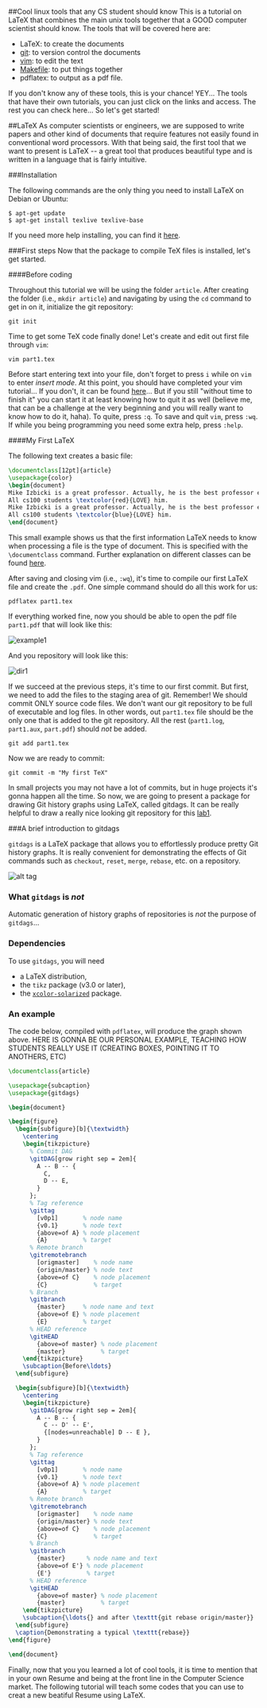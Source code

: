 ##Cool linux tools that any CS student should know
This is a tutorial on LaTeX that combines the main unix tools together that a GOOD computer scientist should know. 
The tools that will be covered here are:

* LaTeX: to create the documents
* [git](https://github.com/mikeizbicki/ucr-cs100/blob/2015spring/assignments/lab/lab1-git/using-git.md): to version control the documents
* [vim](https://github.com/mikeizbicki/ucr-cs100/blob/2015spring/cheatsheets/vim-cheatsheet.pdf): to edit the text
* [Makefile](https://github.com/mikeizbicki/ucr-cs100/tree/2015spring/textbook/tools/make): to put things together
* pdflatex: to output as a pdf file.

If you don't know any of these tools, this is your chance! YEY... The tools that have their own tutorials, you can just click on the links and access. The rest you can check here... So let's get started!

##LaTeX
As computer scientists or engineers, we are supposed to write papers and other kind of documents that require features not easily found in conventional word processors. With that being said, the first tool that we want to present is LaTeX -- a great tool that produces beautiful type and is written in a language that is fairly intuitive. 

###Installation 

The following commands are the only thing you need to install LaTeX on Debian or Ubuntu:

```
$ apt-get update
$ apt-get install texlive texlive-base
```

If you need more help installing, you can find it [here](http://www.tug.org/texlive/).


###First steps
Now that the package to compile TeX files is installed, let's get started. 

####Before coding

Throughout this tutorial we will be using the folder `article`. After creating the folder (i.e., `mkdir article`) and navigating by using the `cd` command to get in on it, initialize the git repository: 

`git init`

Time to get some TeX code finally done! Let's create and edit out first file through `vim`: 

`vim part1.tex`

Before start entering text into your file, don't forget to press `i` while on `vim` to enter _insert mode_. At this point, you should have completed your vim tutorial... If you don't, it can be found [here](https://github.com/mikeizbicki/ucr-cs100/tree/2015spring/assignments/lab/lab0-vim)... But if you still "without time to finish it" you can start it at least knowing how to quit it as well (believe me, that can be a challenge at the very beginning and you will really want to know how to do it, haha). To quite, press `:q`. To save and quit `vim`, press `:wq`. If while you being programming you need some extra help, press `:help`.

####My First LaTeX

The following text creates a basic file: 

```latex
\documentclass[12pt]{article}
\usepackage{color}
\begin{document}
Mike Izbicki is a great professor. Actually, he is the best professor ever... 
All cs100 students \textcolor{red}{LOVE} him. 
Mike Izbicki is a great professor. Actually, he is the best professor ever... 
All cs100 students \textcolor{blue}{LOVE} him. 
\end{document}
```

This small example shows us that the first information LaTeX needs to know when processing a file is
the type of document. This is specified with the `\documentclass` command. Further explanation on different classes 
can be found [here](http://en.wikibooks.org/wiki/LaTeX/Document_Structure#Document_classes).

After saving and closing vim (i.e., `:wq`), it's time to compile our first LaTeX file and create the `.pdf`. 
One simple command should do all this work for us:

`pdflatex part1.tex`

If everything worked fine, now you should be able to open the pdf file `part1.pdf` that will look like this:

![example1](https://cloud.githubusercontent.com/assets/9013439/7720575/b7d1c4bc-fe83-11e4-94c7-362913a08292.jpg)

And you repository will look like this: 

![dir1](https://cloud.githubusercontent.com/assets/9004719/7717933/586da8a8-fe5e-11e4-9a84-c396d3a61739.png)

If we succeed at the previous steps, it's time to our first commit. But first, we need to add the files to the staging area of git. 
Remember! We should commit ONLY source code files. We don't want our git repository to be full of executable and log files. In other words, out `part1.tex` file should be the only one that is added to the git repository. All the rest (`part1.log`, `part1.aux`, `part.pdf`) should *not* be added. 

`git add part1.tex`

Now we are ready to commit:

`git commit -m "My first TeX"`

In small projects you may not have a lot of commits, but in huge projects it's gonna happen all the time. So now, we are going to present a package for drawing Git history graphs using LaTeX, called gitdags. It can be really helpful to draw a really nice looking git repository for this [lab1](https://github.com/mikeizbicki/ucr-cs100/tree/2015spring/assignments/lab/lab1-git).

###A brief introduction to gitdags

`gitdags` is a LaTeX package that allows you to effortlessly produce pretty Git history graphs. It is really convenient for demonstrating the effects of Git commands such as `checkout`, `reset`, `merge`, `rebase`, etc. on a repository.

![alt tag](http://i.stack.imgur.com/Tg7Kn.png)

### What `gitdags` is *not*

Automatic generation of history graphs of repositories is *not* the purpose of `gitdags`... 

### Dependencies

To use `gitdags`, you will need

* a LaTeX distribution,
* the `tikz` package (v3.0 or later),
* the [`xcolor-solarized`](https://github.com/Jubobs/xcolor-solarized) package.


### An example

The code below, compiled with `pdflatex`, will produce the graph shown above. HERE IS GONNA BE OUR PERSONAL EXAMPLE, TEACHING HOW STUDENTS REALLY USE IT (CREATING BOXES, POINTING IT TO ANOTHERS, ETC)

```latex
\documentclass{article}

\usepackage{subcaption}
\usepackage{gitdags}

\begin{document}

\begin{figure}
  \begin{subfigure}[b]{\textwidth}
    \centering
    \begin{tikzpicture}
      % Commit DAG
      \gitDAG[grow right sep = 2em]{
        A -- B -- { 
          C,
          D -- E,
        }
      };
      % Tag reference
      \gittag
        [v0p1]       % node name
        {v0.1}       % node text
        {above=of A} % node placement
        {A}          % target
      % Remote branch
      \gitremotebranch
        [origmaster]    % node name
        {origin/master} % node text
        {above=of C}    % node placement
        {C}             % target
      % Branch
      \gitbranch
        {master}     % node name and text 
        {above=of E} % node placement
        {E}          % target
      % HEAD reference
      \gitHEAD
        {above=of master} % node placement
        {master}          % target
    \end{tikzpicture}
    \subcaption{Before\ldots}
  \end{subfigure}

  \begin{subfigure}[b]{\textwidth}
    \centering
    \begin{tikzpicture}
      \gitDAG[grow right sep = 2em]{
        A -- B -- { 
          C -- D' -- E',
          {[nodes=unreachable] D -- E },
        }
      };
      % Tag reference
      \gittag
        [v0p1]       % node name
        {v0.1}       % node text
        {above=of A} % node placement
        {A}          % target
      % Remote branch
      \gitremotebranch
        [origmaster]    % node name
        {origin/master} % node text
        {above=of C}    % node placement
        {C}             % target
      % Branch
      \gitbranch
        {master}      % node name and text 
        {above=of E'} % node placement
        {E'}          % target
      % HEAD reference
      \gitHEAD
        {above=of master} % node placement
        {master}          % target
    \end{tikzpicture}
    \subcaption{\ldots{} and after \texttt{git rebase origin/master}}
  \end{subfigure}
  \caption{Demonstrating a typical \texttt{rebase}}
\end{figure}

\end{document}
```

Finally, now that you you learned a lot of cool tools, it is time to mention that in your own Resume and being at the front line in the Computer Science market.
The following tutorial will teach some codes that you can use to creat a new beatiful Resume using LaTeX.
